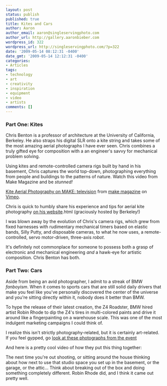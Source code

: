```yaml
---
layout: post
status: publish
published: true
title: Kites and Cars
author: Aaron
author_email: aaron@singleservingphoto.com
author_url: http://gallery.aaronbieber.com
wordpress_id: 322
wordpress_url: http://singleservingphoto.com/?p=322
date: '2009-05-14 08:12:31 -0400'
date_gmt: '2009-05-14 12:12:31 -0400'
categories:
- Articles
tags:
- technology
- art
- creativity
- inspiration
- equipment
- video
- artists
comments: []
---
```

### Part One: Kites

Chris Benton is a professor of architecture at the University of
California, Berkeley. He also straps his digital SLR onto a kite string
and takes some of the most amazing aerial photographs I have ever seen.
Chris combines a truly gifted eye for composition with a an engineer's
savvy for mechanical problem solving.

Using kites and remote-controlled camera rigs built by hand in his
basement, Chris captures the world top-down, photographing everything
from people and buildings to the patterns of nature. Watch this video
from Make Magazine and be _stunned!_

[Kite Aerial Photography on MAKE: television](http://vimeo.com/2754255)
from [make magazine](http://vimeo.com/make) on
[Vimeo](http://vimeo.com).

Chris is quick to humbly share his experience and tips for aerial kite
photography [on his website](http://arch.ced.berkeley.edu/kap/index).html
(graciously hosted by Berkeley!)

I was blown away by the evolution of Chris's camera rigs, which grew
from fixed harnesses with rudimentary mechanical timers based on elastic
bands, Silly Putty, and disposable cameras, to what he now uses, a
remote-controlled, servo motor-driven, three-axis _robot_.

It's definitely not commonplace for someone to possess both a grasp of
electronic and mechanical engineering *and* a hawk-eye for artistic
composition. Chris Benton has both.

### Part Two: Cars

Aside from being an avid photographer, I admit to a streak of BMW
_fanboyism_. When it comes to sports cars that are still solid daily
drivers that make you feel like you've personally discovered the center
of the universe and you're sitting directly within it, nobody does it
better than BMW.

To hype the release of their latest creation, the Z4 Roadster, BMW hired
artist Robin Rhode to dip the Z4's tires in multi-colored paints and
drive it around like a fingerpainting on a warehouse scale. This was one
of the most indulgent marketing campaigns I could think of.

I realize this isn't strictly photography-related, but it is certainly
art-related. If you feel gypped, go [look at these photographs from the
event](http://www.bmwblog.com/2008/12/20/new-bmw-z4-painting-dynamics/an-expression-of-joy-painting-dynamics-created-by-the-new-bmw-z4_9/)

And here is a pretty cool video of how they put this thing together:

The next time you're out shooting, or sitting around the house thinking
about how next to use that studio space you set up in the basement, or
the garage, or the attic... Think about breaking out of the box and
doing something completely different. Robin Rhode did, and I think it
came out pretty well.
